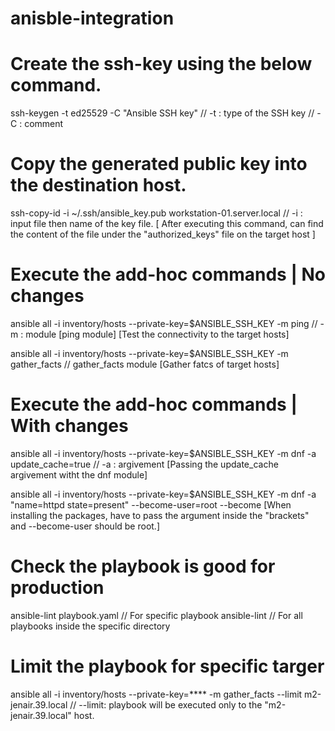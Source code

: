 # anisble-integration

# Create the ssh-key using the below command.
ssh-keygen -t ed25529 -C "Ansible SSH key"      // -t : type of the SSH key // -C : comment

# Copy the generated public key into the destination host.
ssh-copy-id -i ~/.ssh/ansible_key.pub workstation-01.server.local    // -i :  input file then name of the key file.
[ After executing this command, can find the content of the file under the "authorized_keys" file on the target host ]

# Execute the add-hoc commands | No changes
ansible all -i inventory/hosts --private-key=$ANSIBLE_SSH_KEY -m ping           // -m : module [ping module]
[Test the connectivity to the target hosts]

ansible all -i inventory/hosts --private-key=$ANSIBLE_SSH_KEY -m gather_facts   // gather_facts module
[Gather fatcs of target hosts]

# Execute the add-hoc commands | With changes
ansible all -i inventory/hosts --private-key=$ANSIBLE_SSH_KEY -m dnf -a update_cache=true   // -a : argivement
[Passing the update_cache argivement witht the dnf module]

ansible all -i inventory/hosts --private-key=$ANSIBLE_SSH_KEY -m dnf -a "name=httpd state=present" --become-user=root --become
[When installing the packages, have to pass the argument inside the "brackets" and --become-user should be root.]

# Check the playbook is good for production
ansible-lint playbook.yaml      //  For specific playbook
ansible-lint                    //  For all playbooks inside the specific directory

# Limit the playbook for specific targer
ansible all -i inventory/hosts --private-key=**** -m gather_facts --limit m2-jenair.39.local    // --limit: playbook will be executed only to the  "m2-jenair.39.local" host.

